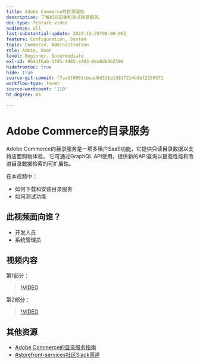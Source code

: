 ```yaml
---
title: Adobe Commerce的目录服务
description: 了解如何安装和测试目录服务。
doc-type: feature video
audience: all
last-substantial-update: 2022-12-28T00:00:00Z
feature: Configuration, System
topic: Commerce, Administration
role: Admin, User
level: Beginner, Intermediate
exl-id: 9b41f6ab-5f05-4985-af93-8ea8db062598
hidefromtoc: true
hide: true
source-git-commit: f7aa1f0063cbcad6d331a13817214b1bf2158571
workflow-type: tm+mt
source-wordcount: '110'
ht-degree: 0%

---
```


# Adobe Commerce的目录服务

Adobe Commerce的目录服务是一项多租户SaaS功能，它提供只读目录数据以支持店面购物体验。 它可通过GraphQL API使用，提供新的API查询以提高性能和改进目录数据检索的可扩展性。

在本视频中：

- 如何下载和安装目录服务
- 如何测试功能

## 此视频面向谁？

- 开发人员
- 系统管理员

## 视频内容

第1部分：

>[!VIDEO](https://video.tv.adobe.com/v/3415599?quality=12&learn=on)

第2部分：

>[!VIDEO](https://video.tv.adobe.com/v/3415600?quality=12&learn=on)

## 其他资源

- [Adobe Commerce的目录服务指南](https://experienceleague.adobe.com/docs/commerce-merchant-services/catalog-service/guide-overview.html)
- [#storefront-services社区Slack渠道](https://magentocommeng.slack.com/?redir=%2Farchives%2FC03HVPG8RS4)
